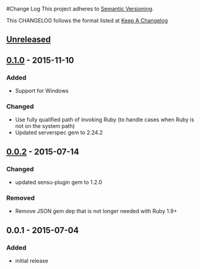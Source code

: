 #Change Log
This project adheres to [Semantic Versioning](http://semver.org/).

This CHANGELOG follows the format listed at [Keep A Changelog](http://keepachangelog.com/)

## [Unreleased]

## [0.1.0] - 2015-11-10
### Added
- Support for Windows

### Changed
- Use fully qualified path of invoking Ruby (to handle cases when Ruby is not on the system path)
- Updated serverspec gem to 2.24.2

## [0.0.2] - 2015-07-14
### Changed
- updated sensu-plugin gem to 1.2.0

### Removed
- Remove JSON gem dep that is not longer needed with Ruby 1.9+

## 0.0.1 - 2015-07-04
### Added
- initial release

[Unreleased]: https://github.com/sensu-plugins/sensu-plugins-serverspec/compare/0.1.0...HEAD
[0.1.0]: https://github.com/sensu-plugins/sensu-plugins-serverspec/compare/0.0.2...0.1.0
[0.0.2]: https://github.com/sensu-plugins/sensu-plugins-serverspec/compare/0.0.1...0.0.2
